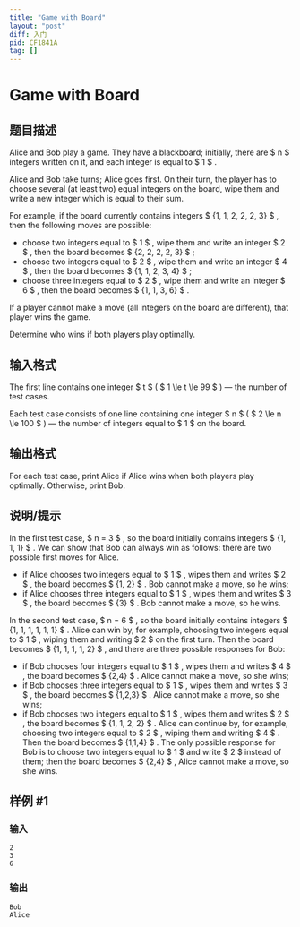 ```yaml
---
title: "Game with Board"
layout: "post"
diff: 入门
pid: CF1841A
tag: []
---
```


# Game with Board

## 题目描述

Alice and Bob play a game. They have a blackboard; initially, there are $ n $ integers written on it, and each integer is equal to $ 1 $ .

Alice and Bob take turns; Alice goes first. On their turn, the player has to choose several (at least two) equal integers on the board, wipe them and write a new integer which is equal to their sum.

For example, if the board currently contains integers $ \{1, 1, 2, 2, 2, 3\} $ , then the following moves are possible:

- choose two integers equal to $ 1 $ , wipe them and write an integer $ 2 $ , then the board becomes $ \{2, 2, 2, 2, 3\} $ ;
- choose two integers equal to $ 2 $ , wipe them and write an integer $ 4 $ , then the board becomes $ \{1, 1, 2, 3, 4\} $ ;
- choose three integers equal to $ 2 $ , wipe them and write an integer $ 6 $ , then the board becomes $ \{1, 1, 3, 6\} $ .

If a player cannot make a move (all integers on the board are different), that player wins the game.

Determine who wins if both players play optimally.

## 输入格式

The first line contains one integer $ t $ ( $ 1 \le t \le 99 $ ) — the number of test cases.

Each test case consists of one line containing one integer $ n $ ( $ 2 \le n \le 100 $ ) — the number of integers equal to $ 1 $ on the board.

## 输出格式

For each test case, print Alice if Alice wins when both players play optimally. Otherwise, print Bob.

## 说明/提示

In the first test case, $ n = 3 $ , so the board initially contains integers $ \{1, 1, 1\} $ . We can show that Bob can always win as follows: there are two possible first moves for Alice.

- if Alice chooses two integers equal to $ 1 $ , wipes them and writes $ 2 $ , the board becomes $ \{1, 2\} $ . Bob cannot make a move, so he wins;
- if Alice chooses three integers equal to $ 1 $ , wipes them and writes $ 3 $ , the board becomes $ \{3\} $ . Bob cannot make a move, so he wins.

In the second test case, $ n = 6 $ , so the board initially contains integers $ \{1, 1, 1, 1, 1, 1\} $ . Alice can win by, for example, choosing two integers equal to $ 1 $ , wiping them and writing $ 2 $ on the first turn. Then the board becomes $ \{1, 1, 1, 1, 2\} $ , and there are three possible responses for Bob:

- if Bob chooses four integers equal to $ 1 $ , wipes them and writes $ 4 $ , the board becomes $ \{2,4\} $ . Alice cannot make a move, so she wins;
- if Bob chooses three integers equal to $ 1 $ , wipes them and writes $ 3 $ , the board becomes $ \{1,2,3\} $ . Alice cannot make a move, so she wins;
- if Bob chooses two integers equal to $ 1 $ , wipes them and writes $ 2 $ , the board becomes $ \{1, 1, 2, 2\} $ . Alice can continue by, for example, choosing two integers equal to $ 2 $ , wiping them and writing $ 4 $ . Then the board becomes $ \{1,1,4\} $ . The only possible response for Bob is to choose two integers equal to $ 1 $ and write $ 2 $ instead of them; then the board becomes $ \{2,4\} $ , Alice cannot make a move, so she wins.

## 样例 #1

### 输入

```
2
3
6
```

### 输出

```
Bob
Alice
```

